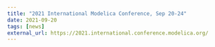 ```yaml
---
title: "2021 International Modelica Conference, Sep 20-24"
date: 2021-09-20
tags: [news]
external_url: https://2021.international.conference.modelica.org/
---
```

